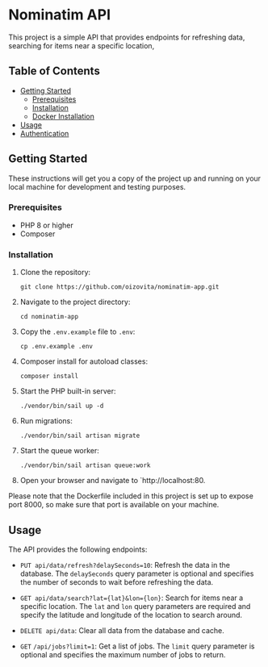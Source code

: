 # Nominatim API

This project is a simple API that provides endpoints for refreshing data, searching for items near a specific location,

## Table of Contents

- [Getting Started](#getting-started)
    - [Prerequisites](#prerequisites)
    - [Installation](#installation)
    - [Docker Installation](#docker-installation)
- [Usage](#usage)
- [Authentication](#authentication)

## Getting Started

These instructions will get you a copy of the project up and running on your local machine for development and testing
purposes.

### Prerequisites

- PHP 8 or higher
- Composer

### Installation

1. Clone the repository:
    ```
    git clone https://github.com/oizovita/nominatim-app.git
    ```
2. Navigate to the project directory:
    ```
    cd nominatim-app
    ```
3. Copy the `.env.example` file to `.env`:
    ```
    cp .env.example .env
    ```
4. Composer install for autoload classes:
    ```
    composer install
    ```
5. Start the PHP built-in server:
    ```
    ./vendor/bin/sail up -d
    ```
6. Run migrations:
    ```
    ./vendor/bin/sail artisan migrate
    ```
7. Start the queue worker:
    ```
    ./vendor/bin/sail artisan queue:work
    ```
8. Open your browser and navigate to `http://localhost:80.

Please note that the Dockerfile included in this project is set up to expose port 8000, so make sure that port is
available on your machine.

## Usage

The API provides the following endpoints:

- `PUT api/data/refresh?delaySeconds=10`: Refresh the data in the database. The `delaySeconds` query parameter is
  optional
  and specifies the number of seconds to wait before refreshing the data.
- `GET api/data/search?lat={lat}&lon={lon}`: Search for items near a specific location. The `lat` and `lon` query
  parameters
  are required and specify the latitude and longitude of the location to search around.
- `DELETE api/data`: Clear all data from the database and cache.

- `GET` `/api/jobs?limit=1`: Get a list of jobs. The `limit` query parameter is optional and specifies the maximum
  number of jobs to return.
